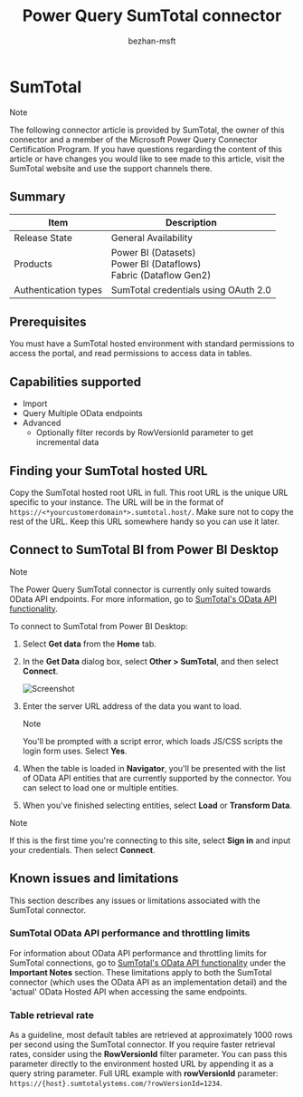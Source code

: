 ﻿---
title: Power Query SumTotal connector
description: Provides basic information and prerequisites for the SumTotal connector, and outlines limitations and issues.
author: bezhan-msft
ms.topic: conceptual
ms.date: 1/8/2024
ms.author: dougklo
---

# SumTotal

> [!NOTE]
>The following connector article is provided by SumTotal, the owner of this connector and a member of the Microsoft Power Query Connector Certification Program. If you have questions regarding the content of this article or have changes you would like to see made to this article, visit the SumTotal website and use the support channels there.

## Summary

| Item | Description |
| ---- | ----------- |
| Release State | General Availability |
| Products | Power BI (Datasets)<br/>Power BI (Dataflows)<br/>Fabric (Dataflow Gen2) |
| Authentication types | SumTotal credentials using OAuth 2.0 |

## Prerequisites

You must have a SumTotal hosted environment with standard permissions to access the portal, and read permissions to access data in tables.

## Capabilities supported

* Import
* Query Multiple OData endpoints
* Advanced
  * Optionally filter records by RowVersionId parameter to get incremental data

## Finding your SumTotal hosted URL

Copy the SumTotal hosted root URL in full. This root URL is the unique URL specific to your instance. The URL will be in the format of `https://<*yourcustomerdomain*>.sumtotal.host/`. Make sure not to copy the rest of the URL. Keep this URL somewhere handy so you can use it later.

## Connect to SumTotal BI from Power BI Desktop

> [!NOTE]
>The Power Query SumTotal connector is currently only suited towards OData API endpoints. For more information, go to [SumTotal's OData API functionality](https://marketplace.sumtotalsystems.com/Home/ODataAPI).

To connect to SumTotal from Power BI Desktop:

1. Select **Get data** from the **Home** tab.

2. In the **Get Data** dialog box, select **Other > SumTotal**, and then select **Connect**.

   ![Screenshot](media/sumtotal/sumtotal-get-data.png)

3. Enter the server URL address of the data you want to load.

   > [!NOTE]
   >You'll be prompted with a script error, which loads JS/CSS scripts the login form uses. Select **Yes**.

4. When the table is loaded in **Navigator**, you'll be presented with the list of OData API entities that are currently supported by the connector. You can select to load one or multiple entities.

5. When you've finished selecting entities, select **Load** or **Transform Data**.

> [!NOTE]
>If this is the first time you're connecting to this site, select **Sign in** and input your credentials. Then select **Connect**.

## Known issues and limitations

This section describes any issues or limitations associated with the SumTotal connector.

### SumTotal OData API performance and throttling limits

For information about OData API performance and throttling limits for SumTotal connections, go to [SumTotal's OData API functionality](https://marketplace.sumtotalsystems.com/Home/ODataAPI) under the **Important Notes** section. These limitations apply to both the SumTotal connector (which uses the OData API as an implementation detail) and the 'actual' OData Hosted API when accessing the same endpoints.

### Table retrieval rate

As a guideline, most default tables are retrieved at approximately 1000 rows per second using the SumTotal connector. If you require faster retrieval rates, consider using the **RowVersionId** filter parameter. You can pass this parameter directly to the environment hosted URL by appending it as a query string parameter. Full URL example with **rowVersionId** parameter: `https://{host}.sumtotalystems.com/?rowVersionId=1234`.
